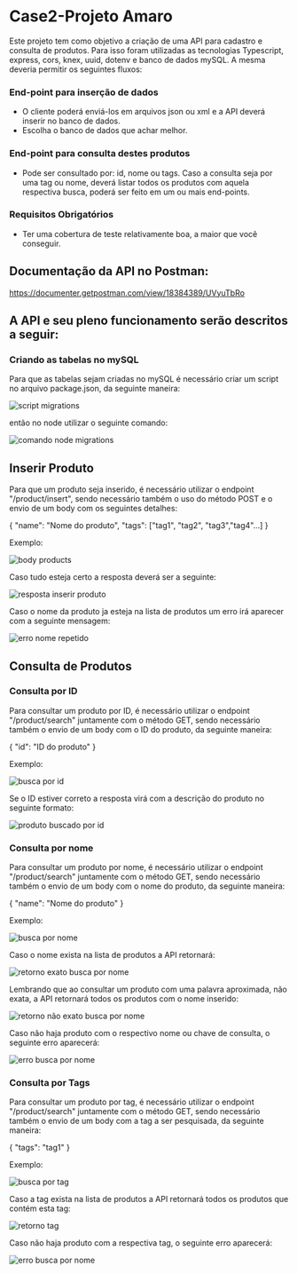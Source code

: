 # Case2-Projeto Amaro

Este projeto tem como objetivo a criação de uma API para cadastro e consulta de produtos. Para isso foram utilizadas as tecnologias Typescript, express, cors, knex, uuid, dotenv e banco de dados mySQL. A mesma deveria permitir os seguintes fluxos:

### End-point para inserção de dados
- O cliente poderá enviá-los em arquivos json ou xml e a API deverá inserir no banco de dados.
- Escolha o banco de dados que achar melhor.

### End-point para consulta destes produtos
- Pode ser consultado por: id, nome ou tags. Caso a consulta seja por uma tag ou nome, deverá listar todos os produtos com aquela respectiva busca, poderá ser feito em um ou mais end-points.

### Requisitos Obrigatórios
- Ter uma cobertura de teste relativamente boa, a maior que você conseguir.

## Documentação da API no Postman:
https://documenter.getpostman.com/view/18384389/UVyuTbRo

## A API e seu pleno funcionamento serão descritos a seguir:

### Criando as tabelas no mySQL

Para que as tabelas sejam criadas no mySQL é necessário criar um script no arquivo package.json, da seguinte maneira:

![script migrations](https://user-images.githubusercontent.com/91218096/161898130-819281ad-8ecd-41e7-9b8c-0b59edfdd1fa.png)

então no node utilizar o seguinte comando:

![comando node migrations](https://user-images.githubusercontent.com/91218096/161898332-3794e466-5a77-4ac0-9501-bd440ab8a0ab.png)


## Inserir Produto

Para que um produto seja inserido, é necessário utilizar o endpoint "/product/insert", sendo necessário também o uso do método POST e o envio de um body com os seguintes detalhes: 

{
    "name": "Nome do produto",
    "tags": ["tag1", "tag2", "tag3","tag4"...]
}

Exemplo:

![body products](https://user-images.githubusercontent.com/91218096/161892396-cc857032-688f-46c4-874e-ef5c13d496b8.png)

Caso tudo esteja certo a resposta deverá ser a seguinte:

![resposta inserir produto](https://user-images.githubusercontent.com/91218096/161892683-02db41df-fd95-4731-b41a-483b46983149.png)

Caso o nome da produto ja esteja na lista de produtos um erro irá aparecer com a seguinte mensagem:

![erro nome repetido](https://user-images.githubusercontent.com/91218096/161894044-7c653fa8-e261-454f-86e3-199a82fe7b7d.png)

## Consulta de Produtos
### Consulta por ID

Para consultar um produto por ID, é necessário utilizar o endpoint "/product/search" juntamente com o método GET, sendo necessário também o envio de um body com o ID do produto, da seguinte maneira:

{
    "id": "ID do produto"
}

Exemplo:

![busca por id](https://user-images.githubusercontent.com/91218096/161895973-a1437e03-736a-4697-97ee-4ebeb645ea1b.png)

Se o ID estiver correto a resposta virá com a descrição do produto no seguinte formato:

![produto buscado por id](https://user-images.githubusercontent.com/91218096/161896085-648014c1-82c3-47c2-a014-6567508efd89.png)

### Consulta por nome
Para consultar um produto por nome, é necessário utilizar o endpoint "/product/search" juntamente com o método GET, sendo necessário também o envio de um body com o nome do produto, da seguinte maneira:

{
    "name": "Nome do produto"
}

Exemplo:

![busca por nome](https://user-images.githubusercontent.com/91218096/161896640-54a7a446-aa78-4d98-8a0c-f551ae4f3345.png)

Caso o nome exista na lista de produtos a API retornará:

![retorno exato busca por nome](https://user-images.githubusercontent.com/91218096/161896833-a9ef99c1-f745-4506-b245-12f55fb08204.png)

Lembrando que ao consultar um produto com uma palavra aproximada, não exata, a API retornará todos os produtos com o nome inserido:

![retorno não exato busca por nome](https://user-images.githubusercontent.com/91218096/161896928-ace4e4d3-4768-4055-bec8-db4fe6b5ba9f.png)

Caso não haja produto com o respectivo nome ou chave de consulta, o seguinte erro aparecerá:

![erro busca por nome](https://user-images.githubusercontent.com/91218096/161897054-a1ae0373-1162-4ee6-aabc-79ebd0d7211e.png)

### Consulta por Tags
Para consultar um produto por tag, é necessário utilizar o endpoint "/product/search" juntamente com o método GET, sendo necessário também o envio de um body com a tag a ser pesquisada, da seguinte maneira:

{
    "tags": "tag1"
}

Exemplo:

![busca por tag](https://user-images.githubusercontent.com/91218096/161897254-a64fe921-5d6a-4e72-a325-4089870cc9e1.png)

Caso a tag exista na lista de produtos a API retornará todos os produtos que contém esta tag:

![retorno tag](https://user-images.githubusercontent.com/91218096/161897481-84eae5bd-a193-49e2-9fb4-e6527829bbbc.png)


Caso não haja produto com a respectiva tag, o seguinte erro aparecerá:

![erro busca por nome](https://user-images.githubusercontent.com/91218096/161897054-a1ae0373-1162-4ee6-aabc-79ebd0d7211e.png)



